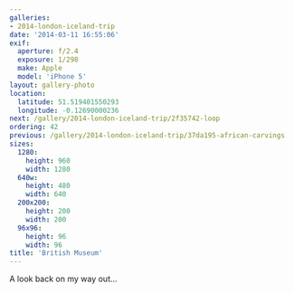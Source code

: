 ```yaml
---
galleries:
- 2014-london-iceland-trip
date: '2014-03-11 16:55:06'
exif:
  aperture: f/2.4
  exposure: 1/298
  make: Apple
  model: 'iPhone 5'
layout: gallery-photo
location:
  latitude: 51.519401550293
  longitude: -0.12690000236
next: /gallery/2014-london-iceland-trip/2f35742-loop
ordering: 42
previous: /gallery/2014-london-iceland-trip/37da195-african-carvings
sizes:
  1280:
    height: 960
    width: 1280
  640w:
    height: 480
    width: 640
  200x200:
    height: 200
    width: 200
  96x96:
    height: 96
    width: 96
title: 'British Museum'
---
```


A look back on my way out…
